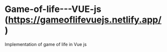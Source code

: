 # Game-of-life---VUE-js (https://gameoflifevuejs.netlify.app/)
Implementation of game of life in Vue js
